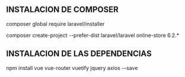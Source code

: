 ## INSTALACION DE COMPOSER

composer global require laravel/installer

composer create-project --prefer-dist laravel/laravel online-store 6.2.*

## INSTALACION DE LAS DEPENDENCIAS 

npm install vue vue-router vuetify jquery axios --save
